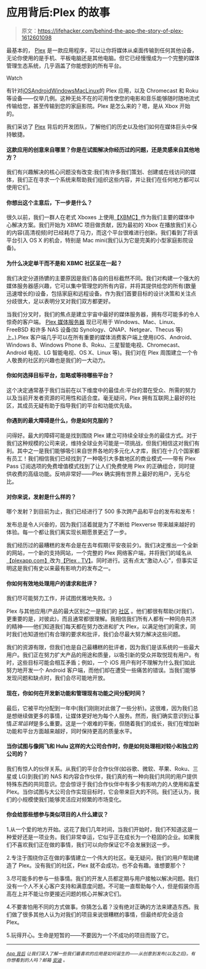# 应用背后:Plex 的故事

> 原文：<https://lifehacker.com/behind-the-app-the-story-of-plex-1612601098>

最基本的， [Plex](https://plex.tv/) 是一款应用程序，可以让你将媒体从桌面传输到任何其他设备，无论你使用的是手机、平板电脑还是其他电脑。但它已经慢慢成为一个完整的媒体管理生态系统，几乎涵盖了你能想到的所有平台。

Watch

有针对[iOS](https://itunes.apple.com/us/app/plex/id383457673?mt=8)[Android](https://play.google.com/store/apps/details?id=com.plexapp.android)[Windows](http://apps.microsoft.com/windows/en-us/app/647bfcf7-7f87-4a72-ad86-2e6274f969e3)[Mac](https://plex.tv/downloads)[Linux](https://plex.tv/downloads)的 Plex 应用，以及 Chromecast 和 Roku 等设备——仅举几例。这种无处不在的可用性使您的电影和音乐能够随时随地流式传输给您，甚至传输到您的家庭影院。Plex 是怎么来的？嗯，是从 Xbox 开始的。

我们采访了 [Plex](https://lifehacker.com/how-to-stream-your-media-from-home-to-your-phone-anywhe-5821512) 背后的开发团队，了解他们的历史以及他们如何在媒体巨头中保持敏捷。

#### 这款应用的创意来自哪里？你是在试图解决你经历过的问题，还是灵感来自其他地方？

我们有兴趣解决的核心问题没有改变:我们有许多我们策划、创建或在线访问的媒体，我们正在寻求一个系统来帮助我们组织这些内容，并让我们在任何地方都可以使用它们。

#### 你想出这个主意后，下一步是什么？

很久以前，我们一群人在老式 Xboxes 上使用[【XBMC】](https://lifehacker.com/power-up-your-xbmc-installation-with-these-awesome-add-5768174)作为我们主要的媒体中心解决方案。我们开始为 XBMC 项目做贡献，因为最初的 Xbox 在播放我们关心的内容(高清视频)时已经耗尽了马力，而这个平台很难进行创新。我们看到了将该平台引入 OS X 的机会，特别是 Mac mini(我们认为它是完美的小型家庭影院设备)。

#### 为什么决定单干而不是和 XBMC 社区呆在一起？

我们决定分道扬镳的主要原因是我们各自的目标截然不同。我们对构建一个强大的媒体服务器感兴趣，它可以集中管理您的所有内容，并将其提供给您的所有(数量迅速增长的)设备，包括家庭和远程设备。作为我们首要目标的设计决策和关注点分歧很大，足以表明分叉对我们双方都更好。

当我们分叉时，我们的焦点是建立宇宙中最好的媒体服务器，拥有尽可能多的令人惊奇的客户端。 [Plex 媒体服务器](https://plex.tv/) 现已可用于 Windows、Mac、Linux、FreeBSD 和许多 NAS 设备(如 Synology、QNAP、Netgear、Thecus 等)上。).Plex 客户端几乎可以在所有重要的媒体消费客户端上使用(iOS、Android、Windows 8、Windows Phone 8、Roku、三星智能电视、Chromecast、Android 电视、LG 智能电视、OS X、Linux 等)。我们对在 Plex 周围建立一个令人敬畏的社区的兴趣也是我们的一大动力。

#### 你如何选择目标平台，忽略或等待哪些平台？

这个决定通常基于我们当前在以下维度中的最佳点:平台的潜在受众、所需的努力以及当前开发者资源的可用性和适合度。毫无疑问，Plex 拥有互联网上最好的社区，其成员无疑有助于指导我们的平台和功能优先级。

#### 你遇到的最大障碍是什么，你是如何克服的？

问得好。最大的障碍可能是找到围绕 Plex 建立可持续全球业务的最佳方式。对于我们这种规模的公司来说，维持全球业务可能是一项挑战，但我们相信这对我们有利。其中之一是我们能够吸引来自世界各地的多元化人才库，我们在十几个国家都有员工！我们相信我们已经找到了一种吸引大多数地区的商业模式——带有 Plex Pass 订阅选项的免费增值模式找到了让人们免费使用 Plex 的正确组合，同时提供收费的高级功能。反响非常好——Plex 确实拥有世界上最好的用户，无与伦比。

#### 对你来说，发射是什么样的？

哪个发射？到目前为止，我们已经进行了 500 多次跨产品和平台的发布和发布！

发布总是令人兴奋的，因为我们活着就是为了不断给 Plexverse 带来越来越好的体验。每一个都让我们离实现长期愿景更近了一步。

我们经历过的最糟糕的发布会是在去年假期(平安夜前夕)。我们决定推出一个全新的网站，一个新的支持网站，一个完整的 Plex 网络客户端，并将我们的域名从[【plexapp.com】](http://plexapp.com/)改为[【Plex . TV】](http://plex.tv)。同时进行。这有点太“激动人心”，但事实证明这是我们有史以来最有影响力的发布之一。

#### 你如何有效地处理用户的请求和批评？

我们尽可能努力工作，并试图优雅地失败。:)

Plex 与其他应用/产品的最大区别之一是我们的 [社区](https://forums.plex.tv/) 。他们都很有帮助(对我们，更重要的是，对彼此)，而且通常都很理解。我相信我们所有人都有一种同舟共济的精神——他们知道我们每天都在努力改进和扩大 Plex，以满足他们的需求，同时我们也知道他们有合理的要求和批评，我们会尽最大努力解决这些问题。

我们的资源有限，但我们也是自己最糟糕的批评者，因为我们是该系统的一些最大用户。我们正在努力扩大产品的用途和质量，以吸引新的受众并取悦现有用户。有时，这些目标可能会相互矛盾；例如，一个 iOS 用户有时不理解为什么我们如此努力地开发一个 Android 客户端，而他们却在遭受一些痛苦的错误。当我们能够发现问题和缺点时，我们会尽可能地开放。

#### 现在，你如何在开发新功能和管理现有功能之间分配时间？

最后，它被平均分配到一年中(我们刚刚对此做了一些分析)。这很难，因为我们总是想继续做更多的事情，让媒体更好地为每个人服务。然而，我们确实意识到让事情*正常运转*是多么重要。这是一个艰难的平衡，但随着我们的成长，我们在增加新功能和平台方面越来越好，同时保持更高的质量水平。

#### 当你试图与像网飞和 Hulu 这样的大公司合作时，你是如何处理相对较小和独立的公司的？

我们有惊人的伙伴关系。从我们的平台合作伙伴(如谷歌、微软、苹果、Roku、三星或 LG)到我们的 NAS 和内容合作伙伴，我们真的有一种向我们共同的用户提供特殊东西的共同意识。您会惊讶于我们合作伙伴中有多少有影响力的人使用和喜爱 Plex。当你试图与大公司合作实现目标时，它会带来巨大的不同。我们还认为，我们的小规模使我们能够灵活应对频繁的市场变化。

#### 你会给那些想参与类似项目的人什么建议？

1.从一个爱的地方开始。这花了我们几年时间，当我们开始时，我们不知道这是一种爱好还是一项业务。我们非常幸运，它似乎正在成长为一个稳固的企业。如果我们不喜欢我们正在做的事情，我们可以向你保证它不会发展到这一步。

2.专注于围绕你正在做的事情建立一个伟大的社区。毫无疑问，我们的用户帮助建造了 Plex。没有我们的社区，Plex 就不会成功，也不会有趣。谁想要那个？

3.尽可能多的参与一些事情。我们的开发人员都定期与用户接触以解决问题。我们没有一个人不关心客户支持和满意度问题。不可能一直帮助每个人，但是假装你高高在上并不能让你更接近问题的核心并解决它们。

4.不要害怕用不同的方式做事。你猜怎么着？没有绝对正确的方法来建造东西。我们做了很多其他人认为对我们的项目来说很糟糕的事情，但最终却完全适合 Plex。

5.玩得开心。生命是短暂的——不要因为一个不成功的项目而毁了它。

* * *

<small></small>*[<small>*App 背后*</small>](http://lifehacker.com/behindtheapp) <small>*让我们深入了解一些我们最喜欢的应用是如何诞生的——从创意到发布(以及之后)。有你想看到的人吗？邮箱*</small> [<small>*安迪*</small>](mailto:andy@lifehacker.com) <small>*。*</small>*